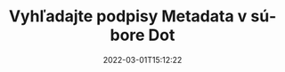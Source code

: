 ---
############################# Static ############################
layout: "auto-gen-signature"
date: 2022-03-01T15:12:22
draft: false
operation: Search
signaturetype: Metadata
fileformat: Dot
productName: .NET
lang: sk
productCode: net
otherformats: pdf doc docx docm dot dotm dotx odt ott rtf xls xlsx xlsm xlsb csv ods ots xltx xltm ppt pptx pps ppsx odp otp potx potm pptm ppsm png jpg bmp gif tiff svg webp wmf
breadcrumb: Search Metadata signatures at Dot with C#

############################# Head ############################
head_title: "Vyhľadajte podpisy Metadata v súbore Dot v C#"
head_description: "Použite .NET na vyhľadávanie Metadata podpisov v súboroch Dot pomocou niekoľkých riadkov kódu."

############################# Header ############################
title: "Vyhľadajte podpisy Metadata v súbore Dot"
description: "Natívne API .NET umožňuje vyhľadávať podpisy Metadata v už podpísaných súboroch Dot. Vykonajte rozšírené vyhľadávanie elektronických podpisov vo svojich dokumentoch Dot pomocou niekoľkých riadkov kódu."
bg_image: "https://cms.admin.containerize.com/templates/aspose/App_Themes/V3/images/bg/header1.png"
bg_overlay: false
button:
    enable: true

############################# SubMenu ############################
submenu:
    enable: true

    left:
        img_alt: "GroupDocs.Signature for .NET"
        image: "https://cms.admin.containerize.com/templates/groupdocs/images/product-logos/90x90-noborder/groupdocsature-net.png"
        product: "GroupDocs.Signature"
        platform: ".NET"



############################# About ############################
about:
    enable: true
    title: "O GroupDocs.Signature for .NET API"
    content: |
        [GroupDocs.Signature for .NET](https://products.groupdocs.com/signature/net/) poskytuje .NET API na spracovanie dokumentov pomocou rôznych typov podpisov, ako sú texty, obrázky, digitálne certifikáty, čiarové kódy, QR kódy, pečiatky alebo metadáta. Používatelia môžu pridávať, mazať, aktualizovať, overovať alebo vyhľadávať elektronické podpisy v súboroch PDF, dokumentoch MS Word, zošitoch MS Excel, prezentáciách MS PowerPoint, súboroch Adobe Photoshop a rôznych obrazových formátoch s ďalšou podporou prispôsobenia vlastností podpisov podľa potreby.
    

############################# Steps ############################
steps:
    enable: true
    title_left: "Ako vyhľadať podpisy Metadata v Dot"
    content_left: |
        [GroupDocs.Signature for .NET](https://products.groupdocs.com/signature/net/) uľahčuje vývojárom .NET vyhľadávanie podpisov Metadata v súboroch Dot z ich aplikácií implementáciou niekoľkých jednoduchých krokov.
        
        * Vytvorte novú inštanciu triedy Signature a odovzdajte cestu zdrojového dokumentu ako parameter konštruktora.
        * Vytvorte inštanciu objektu SearchOptions podľa svojich požiadaviek a zadajte možnosti vyhľadávania.
        * Zavolajte metódu vyhľadávania inštancie triedy Signature a odovzdajte jej SearchOptions.
        * Spracujte výsledky vyhľadávania podľa vašich požiadaviek.

    title_right: "Požiadavky na systém"
    content_right: |
        GroupDocs.Signature for .NET sú podporované na všetkých hlavných platformách a operačných systémoch. Pred spustením nižšie uvedeného kódu sa uistite, že máte vo svojom systéme nainštalované nasledujúce predpoklady.

        * Operačné systémy: Microsoft Windows, Linux, MacOS
        * Vývojové prostredia: Microsoft Visual Studio, Xamarin, MonoDevelop
        * Frameworks: .NET Framework, .NET Standard, .NET Core, Mono
        * Stiahnite si najnovšiu verziu GroupDocs.Signature for .NET z [Nuget](https://www.nuget.org/packages/groupdocs.signature)
         
    code: |
        ```csharp    
        
        // Set up input Dot file
        string filePath = "input.dot";

        // Instantiate Signature for input file
        using (var signature = new GroupDocs.Signature.Signature(filePath))
        {
                // search for Metadata signatures in Dot document
                List<WordProcessingMetadataSignature> signatures = signature.Search<WordProcessingMetadataSignature>(SignatureType.Metadata);

                // process signatures which were found 
                foreach (WordProcessingMetadataSignature item in signatures)
                {
                    //...
                }
        }

        ```

############################# Demos ############################
demos:
    enable: true
    title: "Vyhľadajte živé ukážky elektronických podpisov Metadata"
    content: |
       Vyhľadajte v dokumente rôzne elektronické podpisy do súborov Dot práve teraz na webovej lokalite [GroupDocs.Signature App](https://products.groupdocs.app/signature/family).

        
############################# More Formats ############################
more_formats:
    enable: true
    title: "Vyhľadajte ďalšie podpisy Metadata pomocou C#"
    content: |
        "Elektronické podpisy vyhľadávajú v rôznych dokumentoch. Nájdite podpisy z jedného z populárnych formátov súborov, ako je uvedené nižšie."
    format: 
           
       
back_to_top:
    enable: true
---